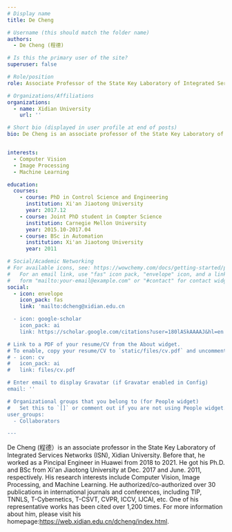 ```yaml
---
# Display name
title: De Cheng

# Username (this should match the folder name)
authors:
  - De Cheng (程德)

# Is this the primary user of the site?
superuser: false

# Role/position
role: Associate Professor of the State Key Laboratory of Integrated Services Networks

# Organizations/Affiliations
organizations:
  - name: Xidian University
    url: ''

# Short bio (displayed in user profile at end of posts)
bio: De Cheng is an associate professor of the State Key Laboratory of Integrated Services Networks (ISN), Xidian University.


interests:
  - Computer Vision
  - Image Processing
  - Machine Learning

education:
  courses:
    - course: PhD in Control Science and Engineering
      institution: Xi'an Jiaotong University
      year: 2017.12
    - course: Joint PhD student in Compter Science
      institution: Carnegie Mellon University
      year: 2015.10-2017.04
    - course: BSc in Automation
      institution: Xi'an Jiaotong University
      year: 2011

# Social/Academic Networking
# For available icons, see: https://wowchemy.com/docs/getting-started/page-builder/#icons
#   For an email link, use "fas" icon pack, "envelope" icon, and a link in the
#   form "mailto:your-email@example.com" or "#contact" for contact widget.
social:
  - icon: envelope
    icon_pack: fas
    link: 'mailto:dcheng@xidian.edu.cn

  - icon: google-scholar
    icon_pack: ai
    link: https://scholar.google.com/citations?user=180lASkAAAAJ&hl=en

# Link to a PDF of your resume/CV from the About widget.
# To enable, copy your resume/CV to `static/files/cv.pdf` and uncomment the lines below.
# - icon: cv
#   icon_pack: ai
#   link: files/cv.pdf

# Enter email to display Gravatar (if Gravatar enabled in Config)
email: ''

# Organizational groups that you belong to (for People widget)
#   Set this to `[]` or comment out if you are not using People widget.
user_groups:
  - Collaborators

---
```


De Cheng (程德）is an associate professor in the State Key Laboratory of Integrated Services Networks (ISN), Xidian University. Before that, he worked as a Pincipal Engineer in Huawei from 2018 to 2021. He got his Ph.D. and BSc from Xi'an Jiaotong University at Dec. 2017 and June. 2011, respectively. His research interests include Computer Vision, Image Processing, and Machine Learning. He authorized/co-authorized over 30 publications in international journals and conferences, including TIP, TNNLS, T-Cybernetics, T-CSVT, CVPR, ICCV, IJCAI, etc. One of his representative works has been cited over 1,200 times. For more information about him, please visit his homepage:https://web.xidian.edu.cn/dcheng/index.html. 

 

